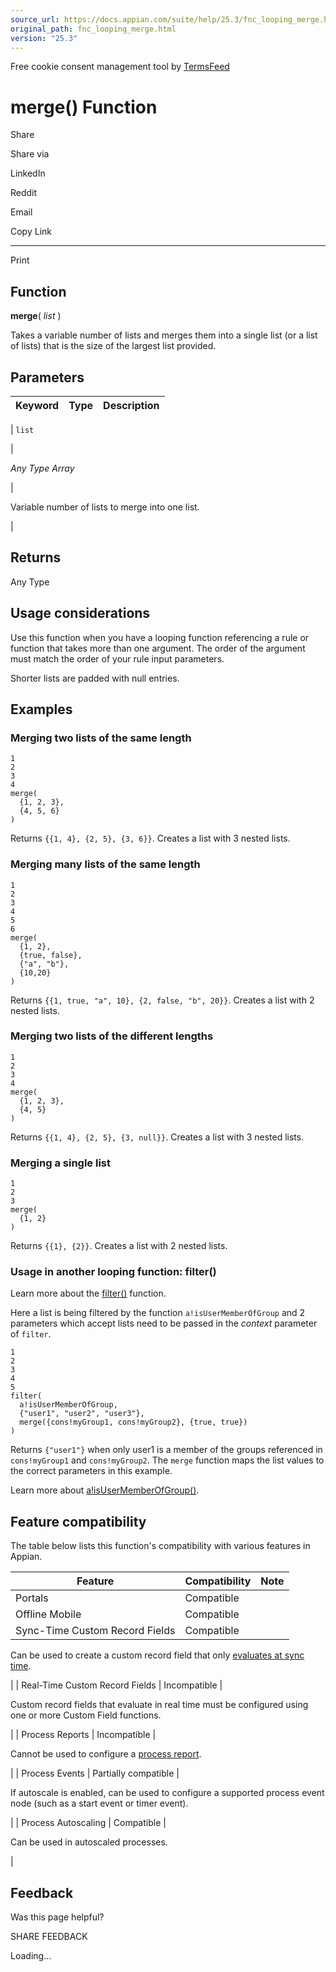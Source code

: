 ```yaml
---
source_url: https://docs.appian.com/suite/help/25.3/fnc_looping_merge.html
original_path: fnc_looping_merge.html
version: "25.3"
---
```


Free cookie consent management tool by [TermsFeed](https://www.termsfeed.com/)

# merge() Function

Share

Share via

LinkedIn

Reddit

Email

Copy Link

* * *

Print

## Function

**merge**( _list_ )

Takes a variable number of lists and merges them into a single list (or a list of lists) that is the size of the largest list provided.

## Parameters

| Keyword | Type | Description |
| --- | --- | --- |
|
`list`

 |

_Any Type Array_

 |

Variable number of lists to merge into one list.

 |

## Returns

Any Type

## Usage considerations

Use this function when you have a looping function referencing a rule or function that takes more than one argument. The order of the argument must match the order of your rule input parameters.

Shorter lists are padded with null entries.

## Examples

### Merging two lists of the same length

```
1
2
3
4
merge(
  {1, 2, 3},
  {4, 5, 6}
)
```

Returns `{{1, 4}, {2, 5}, {3, 6}}`. Creates a list with 3 nested lists.

### Merging many lists of the same length

```
1
2
3
4
5
6
merge(
  {1, 2},
  {true, false},
  {"a", "b"},
  {10,20}
)
```

Returns `{{1, true, "a", 10}, {2, false, "b", 20}}`. Creates a list with 2 nested lists.

### Merging two lists of the different lengths

```
1
2
3
4
merge(
  {1, 2, 3},
  {4, 5}
)
```

Returns `{{1, 4}, {2, 5}, {3, null}}`. Creates a list with 3 nested lists.

### Merging a single list

```
1
2
3
merge(
  {1, 2}
)
```

Returns `{{1}, {2}}`. Creates a list with 2 nested lists.

### Usage in another looping function: filter()

Learn more about the [filter()](fnc_looping_filter.html) function.

Here a list is being filtered by the function `a!isUserMemberOfGroup` and 2 parameters which accept lists need to be passed in the _context_ parameter of `filter`.

```
1
2
3
4
5
filter(
  a!isUserMemberOfGroup,
  {"user1", "user2", "user3"},
  merge({cons!myGroup1, cons!myGroup2}, {true, true})
)
```

Returns `{"user1"}` when only user1 is a member of the groups referenced in `cons!myGroup1` and `cons!myGroup2`. The `merge` function maps the list values to the correct parameters in this example.

Learn more about [a!isUserMemberOfGroup()](fnc_people_a_isusermemberofgroup.html).

## Feature compatibility

The table below lists this function's compatibility with various features in Appian.

| Feature | Compatibility | Note |
| --- | --- | --- |
| Portals | Compatible |  |
| Offline Mobile | Compatible |  |
| Sync-Time Custom Record Fields | Compatible |
Can be used to create a custom record field that only [evaluates at sync time](custom-record-fields.html#prodlink-sync-time-evaluations).

 |
| Real-Time Custom Record Fields | Incompatible |

Custom record fields that evaluate in real time must be configured using one or more Custom Field functions.

 |
| Process Reports | Incompatible |

Cannot be used to configure a [process report](Process_Reports.html).

 |
| Process Events | Partially compatible |

If autoscale is enabled, can be used to configure a supported process event node (such as a start event or timer event).

 |
| Process Autoscaling | Compatible |

Can be used in autoscaled processes.

 |

## Feedback

Was this page helpful?

SHARE FEEDBACK

Loading...